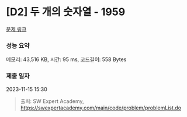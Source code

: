 # [D2] 두 개의 숫자열 - 1959 

[문제 링크](https://swexpertacademy.com/main/code/problem/problemDetail.do?contestProbId=AV5PpoFaAS4DFAUq) 

### 성능 요약

메모리: 43,516 KB, 시간: 95 ms, 코드길이: 558 Bytes

### 제출 일자

2023-11-15 15:30



> 출처: SW Expert Academy, https://swexpertacademy.com/main/code/problem/problemList.do